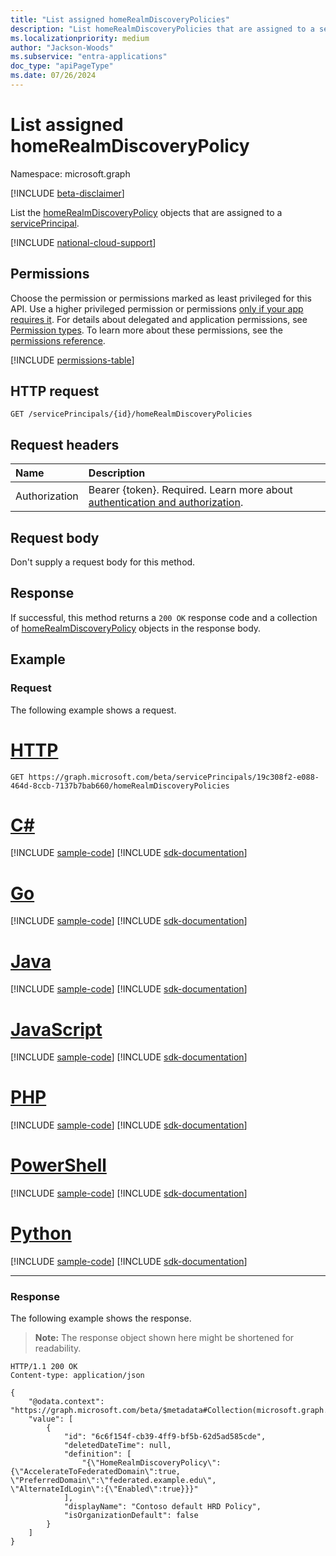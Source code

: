 ```yaml
---
title: "List assigned homeRealmDiscoveryPolicies"
description: "List homeRealmDiscoveryPolicies that are assigned to a servicePrincipal."
ms.localizationpriority: medium
author: "Jackson-Woods"
ms.subservice: "entra-applications"
doc_type: "apiPageType"
ms.date: 07/26/2024
---
```


# List assigned homeRealmDiscoveryPolicy

Namespace: microsoft.graph

[!INCLUDE [beta-disclaimer](../../includes/beta-disclaimer.md)]

List the [homeRealmDiscoveryPolicy](../resources/homerealmdiscoverypolicy.md) objects that are assigned to a [servicePrincipal](../resources/servicePrincipal.md).

[!INCLUDE [national-cloud-support](../../includes/all-clouds.md)]

## Permissions

Choose the permission or permissions marked as least privileged for this API. Use a higher privileged permission or permissions [only if your app requires it](/graph/permissions-overview#best-practices-for-using-microsoft-graph-permissions). For details about delegated and application permissions, see [Permission types](/graph/permissions-overview#permission-types). To learn more about these permissions, see the [permissions reference](/graph/permissions-reference).

<!-- { "blockType": "permissions", "name": "serviceprincipal_list_homerealmdiscoverypolicies" } -->
[!INCLUDE [permissions-table](../includes/permissions/serviceprincipal-list-homerealmdiscoverypolicies-permissions.md)]

## HTTP request

<!-- { "blockType": "ignored" } -->

```http
GET /servicePrincipals/{id}/homeRealmDiscoveryPolicies
```

## Request headers

| Name          | Description   |
|:--------------|:--------------|
|Authorization|Bearer {token}. Required. Learn more about [authentication and authorization](/graph/auth/auth-concepts).|

## Request body

Don't supply a request body for this method.

## Response

If successful, this method returns a `200 OK` response code and a collection of [homeRealmDiscoveryPolicy](../resources/homeRealmDiscoveryPolicy.md) objects in the response body.

## Example

### Request

The following example shows a request.

# [HTTP](#tab/http)
<!-- {
  "blockType": "request",
  "name": "list_homerealmdiscoverypolicies_on_serviceprincipal"
}-->

```msgraph-interactive
GET https://graph.microsoft.com/beta/servicePrincipals/19c308f2-e088-464d-8ccb-7137b7bab660/homeRealmDiscoveryPolicies
```

# [C#](#tab/csharp)
[!INCLUDE [sample-code](../includes/snippets/csharp/list-homerealmdiscoverypolicies-on-serviceprincipal-csharp-snippets.md)]
[!INCLUDE [sdk-documentation](../includes/snippets/snippets-sdk-documentation-link.md)]

# [Go](#tab/go)
[!INCLUDE [sample-code](../includes/snippets/go/list-homerealmdiscoverypolicies-on-serviceprincipal-go-snippets.md)]
[!INCLUDE [sdk-documentation](../includes/snippets/snippets-sdk-documentation-link.md)]

# [Java](#tab/java)
[!INCLUDE [sample-code](../includes/snippets/java/list-homerealmdiscoverypolicies-on-serviceprincipal-java-snippets.md)]
[!INCLUDE [sdk-documentation](../includes/snippets/snippets-sdk-documentation-link.md)]

# [JavaScript](#tab/javascript)
[!INCLUDE [sample-code](../includes/snippets/javascript/list-homerealmdiscoverypolicies-on-serviceprincipal-javascript-snippets.md)]
[!INCLUDE [sdk-documentation](../includes/snippets/snippets-sdk-documentation-link.md)]

# [PHP](#tab/php)
[!INCLUDE [sample-code](../includes/snippets/php/list-homerealmdiscoverypolicies-on-serviceprincipal-php-snippets.md)]
[!INCLUDE [sdk-documentation](../includes/snippets/snippets-sdk-documentation-link.md)]

# [PowerShell](#tab/powershell)
[!INCLUDE [sample-code](../includes/snippets/powershell/list-homerealmdiscoverypolicies-on-serviceprincipal-powershell-snippets.md)]
[!INCLUDE [sdk-documentation](../includes/snippets/snippets-sdk-documentation-link.md)]

# [Python](#tab/python)
[!INCLUDE [sample-code](../includes/snippets/python/list-homerealmdiscoverypolicies-on-serviceprincipal-python-snippets.md)]
[!INCLUDE [sdk-documentation](../includes/snippets/snippets-sdk-documentation-link.md)]

---

### Response

The following example shows the response.

> **Note:** The response object shown here might be shortened for readability.

<!-- {
  "blockType": "response",
  "truncated": true,
  "@odata.type": "microsoft.graph.homeRealmDiscoveryPolicy",
  "isCollection": true
} -->

```http
HTTP/1.1 200 OK
Content-type: application/json

{
    "@odata.context": "https://graph.microsoft.com/beta/$metadata#Collection(microsoft.graph.homeRealmDiscoveryPolicy)",
    "value": [
        {
            "id": "6c6f154f-cb39-4ff9-bf5b-62d5ad585cde",
            "deletedDateTime": null,
            "definition": [
                "{\"HomeRealmDiscoveryPolicy\":     {\"AccelerateToFederatedDomain\":true,      \"PreferredDomain\":\"federated.example.edu\",      \"AlternateIdLogin\":{\"Enabled\":true}}}"
            ],
            "displayName": "Contoso default HRD Policy",
            "isOrganizationDefault": false
        }
    ]
}
```

<!-- uuid: 16cd6b66-4b1a-43a1-adaf-3a886856ed98
2019-02-04 14:57:30 UTC -->
<!-- {
  "type": "#page.annotation",
  "description": "List assigned homeRealmDiscoveryPolicy",
  "keywords": "",
  "section": "documentation",
  "tocPath": ""
}-->



